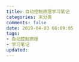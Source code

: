 ```yaml
---
title: 自动控制原理学习笔记
categories: 未分类
comments: false
date: 2019-04-03 06:09:05
tags:
- 自动控制原理
- 学习笔记
updated:
---
```

